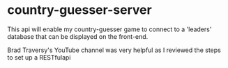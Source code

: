 # country-guesser-server

This api will enable my country-guesser game to connect to a 'leaders' database that can be displayed on the front-end.

Brad Traversy's YouTube channel was very helpful as I reviewed the steps to set up a RESTfulapi